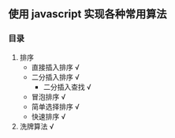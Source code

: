 ## 使用 javascript 实现各种常用算法

### 目录

1. 排序
   + 直接插入排序 √
   + 二分插入排序 √
     + 二分插入查找 √
   + 冒泡排序 √
   + 简单选择排序 √
   + 快速排序 √
2. 洗牌算法 √
